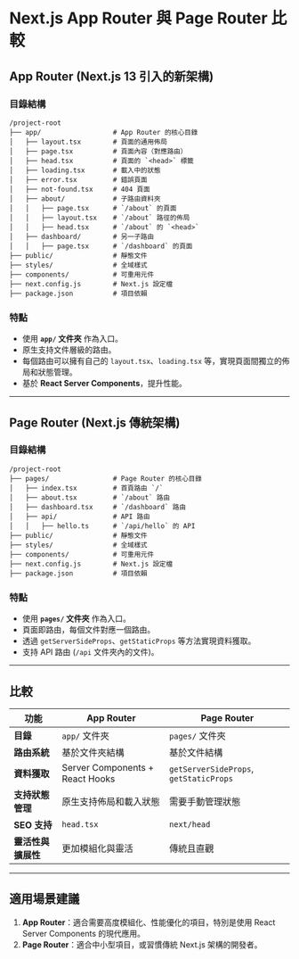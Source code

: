 
# Next.js App Router 與 Page Router 比較

## App Router (Next.js 13 引入的新架構)

### 目錄結構
```
/project-root
├── app/                  # App Router 的核心目錄
│   ├── layout.tsx        # 頁面的通用佈局
│   ├── page.tsx          # 頁面內容（對應路由）
│   ├── head.tsx          # 頁面的 `<head>` 標籤
│   ├── loading.tsx       # 載入中的狀態
│   ├── error.tsx         # 錯誤頁面
│   ├── not-found.tsx     # 404 頁面
│   ├── about/            # 子路由資料夾
│   │   ├── page.tsx      # `/about` 的頁面
│   │   ├── layout.tsx    # `/about` 路徑的佈局
│   │   ├── head.tsx      # `/about` 的 `<head>`
│   ├── dashboard/        # 另一子路由
│   │   ├── page.tsx      # `/dashboard` 的頁面
├── public/               # 靜態文件
├── styles/               # 全域樣式
├── components/           # 可重用元件
├── next.config.js        # Next.js 設定檔
├── package.json          # 項目依賴
```

### 特點
- 使用 **`app/` 文件夾** 作為入口。
- 原生支持文件層級的路由。
- 每個路由可以擁有自己的 `layout.tsx`、`loading.tsx` 等，實現頁面間獨立的佈局和狀態管理。
- 基於 **React Server Components**，提升性能。

---

## Page Router (Next.js 傳統架構)

### 目錄結構
```
/project-root
├── pages/                # Page Router 的核心目錄
│   ├── index.tsx         # 首頁路由 `/`
│   ├── about.tsx         # `/about` 路由
│   ├── dashboard.tsx     # `/dashboard` 路由
│   ├── api/              # API 路由
│   │   ├── hello.ts      # `/api/hello` 的 API
├── public/               # 靜態文件
├── styles/               # 全域樣式
├── components/           # 可重用元件
├── next.config.js        # Next.js 設定檔
├── package.json          # 項目依賴
```

### 特點
- 使用 **`pages/` 文件夾** 作為入口。
- 頁面即路由，每個文件對應一個路由。
- 透過 `getServerSideProps`、`getStaticProps` 等方法實現資料獲取。
- 支持 API 路由 (`/api` 文件夾內的文件)。

---

## 比較

| 功能                     | **App Router**                          | **Page Router**                          |
|--------------------------|------------------------------------------|------------------------------------------|
| **目錄**                 | `app/` 文件夾                           | `pages/` 文件夾                          |
| **路由系統**             | 基於文件夾結構                          | 基於文件結構                             |
| **資料獲取**             | Server Components + React Hooks         | `getServerSideProps`, `getStaticProps`   |
| **支持狀態管理**         | 原生支持佈局和載入狀態                  | 需要手動管理狀態                         |
| **SEO 支持**             | `head.tsx`                              | `next/head`                              |
| **靈活性與擴展性**       | 更加模組化與靈活                        | 傳統且直觀                                |

---

## 適用場景建議

1. **App Router**：適合需要高度模組化、性能優化的項目，特別是使用 React Server Components 的現代應用。
2. **Page Router**：適合中小型項目，或習慣傳統 Next.js 架構的開發者。
